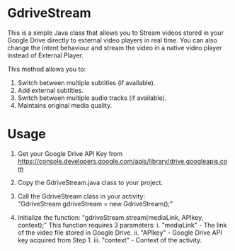 # GdriveStream
This is a simple Java class that allows you to Stream videos stored in your Google Drive directly to external video players in real time. You can also change the Intent behaviour and stream the video in a native video player instead of External Player. 

This method allows you to:
1. Switch between multiple subtitles (if available).
2. Add external subtitles.
3. Switch between multiple audio tracks (if available).
4. Maintains original media quality.

# Usage
1. Get your Google Drive API Key from https://console.developers.google.com/apis/library/drive.googleapis.com

2. Copy the GdriveStream.java class to your project.
3. Call the GdriveStream class in your activity:  
"GdriveStream gdriveStream = new GdriveStream();"

4. Initialize the function:
"gdriveStream.stream(mediaLink, APIkey, context);"
This function requires 3 parameters:
i. "mediaLink" - The link of the video file stored in Google Drive.
ii. "APIkey" - Google Drive API key acquired from Step 1.
iii. "context" - Context of the activity.
